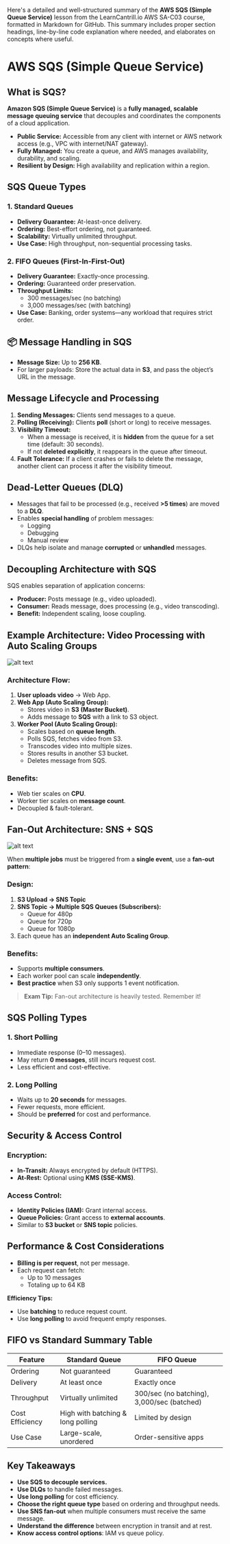 Here's a detailed and well-structured summary of the **AWS SQS (Simple Queue Service)** lesson from the LearnCantrill.io AWS SA-C03 course, formatted in Markdown for GitHub. This summary includes proper section headings, line-by-line code explanation where needed, and elaborates on concepts where useful.

# AWS SQS (Simple Queue Service)

## What is SQS?

**Amazon SQS (Simple Queue Service)** is a **fully managed, scalable message queuing service** that decouples and coordinates the components of a cloud application.

- **Public Service:** Accessible from any client with internet or AWS network access (e.g., VPC with internet/NAT gateway).
- **Fully Managed:** You create a queue, and AWS manages availability, durability, and scaling.
- **Resilient by Design:** High availability and replication within a region.

## SQS Queue Types

### 1. **Standard Queues**

- **Delivery Guarantee:** At-least-once delivery.
- **Ordering:** Best-effort ordering, not guaranteed.
- **Scalability:** Virtually unlimited throughput.
- **Use Case:** High throughput, non-sequential processing tasks.

### 2. **FIFO Queues (First-In-First-Out)**

- **Delivery Guarantee:** Exactly-once processing.
- **Ordering:** Guaranteed order preservation.
- **Throughput Limits:**
  - 300 messages/sec (no batching)
  - 3,000 messages/sec (with batching)
- **Use Case:** Banking, order systems—any workload that requires strict order.

## 📦 Message Handling in SQS

- **Message Size:** Up to **256 KB**.
- For larger payloads: Store the actual data in **S3**, and pass the object’s URL in the message.

## Message Lifecycle and Processing

1. **Sending Messages:** Clients send messages to a queue.
2. **Polling (Receiving):** Clients **poll** (short or long) to receive messages.
3. **Visibility Timeout:**
   - When a message is received, it is **hidden** from the queue for a set time (default: 30 seconds).
   - If not **deleted explicitly**, it reappears in the queue after timeout.
4. **Fault Tolerance:** If a client crashes or fails to delete the message, another client can process it after the visibility timeout.

## Dead-Letter Queues (DLQ)

- Messages that fail to be processed (e.g., received **>5 times**) are moved to a **DLQ**.
- Enables **special handling** of problem messages:
  - Logging
  - Debugging
  - Manual review
- DLQs help isolate and manage **corrupted** or **unhandled** messages.

## Decoupling Architecture with SQS

SQS enables separation of application concerns:

- **Producer:** Posts message (e.g., video uploaded).
- **Consumer:** Reads message, does processing (e.g., video transcoding).
- **Benefit:** Independent scaling, loose coupling.

## Example Architecture: Video Processing with Auto Scaling Groups

![alt text](./Images/image-37.png)

### Architecture Flow:

1. **User uploads video** → Web App.
2. **Web App (Auto Scaling Group):**
   - Stores video in **S3 (Master Bucket)**.
   - Adds message to **SQS** with a link to S3 object.
3. **Worker Pool (Auto Scaling Group):**
   - Scales based on **queue length**.
   - Polls SQS, fetches video from S3.
   - Transcodes video into multiple sizes.
   - Stores results in another S3 bucket.
   - Deletes message from SQS.

### Benefits:

- Web tier scales on **CPU**.
- Worker tier scales on **message count**.
- Decoupled & fault-tolerant.

## Fan-Out Architecture: SNS + SQS

![alt text](./Images/image-38.png)

When **multiple jobs** must be triggered from a **single event**, use a **fan-out pattern**:

### Design:

1. **S3 Upload → SNS Topic**
2. **SNS Topic → Multiple SQS Queues (Subscribers):**
   - Queue for 480p
   - Queue for 720p
   - Queue for 1080p
3. Each queue has an **independent Auto Scaling Group**.

### Benefits:

- Supports **multiple consumers**.
- Each worker pool can scale **independently**.
- **Best practice** when S3 only supports 1 event notification.

> **Exam Tip:** Fan-out architecture is heavily tested. Remember it!

## SQS Polling Types

### 1. **Short Polling**

- Immediate response (0–10 messages).
- May return **0 messages**, still incurs request cost.
- Less efficient and cost-effective.

### 2. **Long Polling**

- Waits up to **20 seconds** for messages.
- Fewer requests, more efficient.
- Should be **preferred** for cost and performance.

## Security & Access Control

### Encryption:

- **In-Transit:** Always encrypted by default (HTTPS).
- **At-Rest:** Optional using **KMS (SSE-KMS)**.

### Access Control:

- **Identity Policies (IAM):** Grant internal access.
- **Queue Policies:** Grant access to **external accounts**.
- Similar to **S3 bucket** or **SNS topic** policies.

## Performance & Cost Considerations

- **Billing is per request**, not per message.
- Each request can fetch:
  - Up to 10 messages
  - Totaling up to 64 KB

**Efficiency Tips:**

- Use **batching** to reduce request count.
- Use **long polling** to avoid frequent empty responses.

## FIFO vs Standard Summary Table

| Feature         | Standard Queue                    | FIFO Queue                                 |
| --------------- | --------------------------------- | ------------------------------------------ |
| Ordering        | Not guaranteed                    | Guaranteed                                 |
| Delivery        | At least once                     | Exactly once                               |
| Throughput      | Virtually unlimited               | 300/sec (no batching), 3,000/sec (batched) |
| Cost Efficiency | High with batching & long polling | Limited by design                          |
| Use Case        | Large-scale, unordered            | Order-sensitive apps                       |

## Key Takeaways

- **Use SQS to decouple services.**
- **Use DLQs** to handle failed messages.
- **Use long polling** for cost efficiency.
- **Choose the right queue type** based on ordering and throughput needs.
- **Use SNS fan-out** when multiple consumers must receive the same message.
- **Understand the difference** between encryption in transit and at rest.
- **Know access control options**: IAM vs queue policy.
